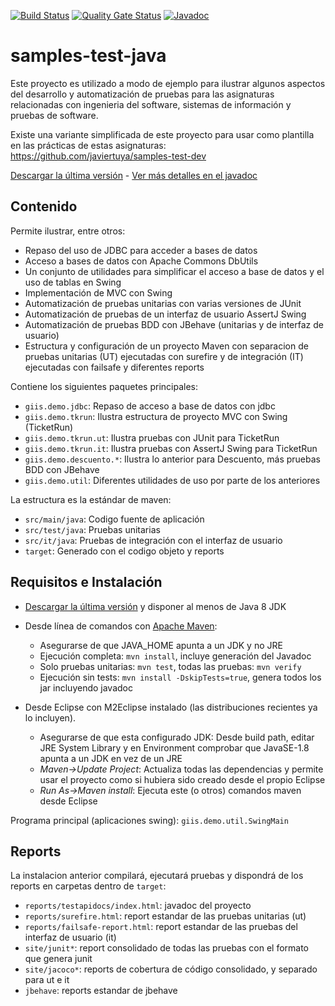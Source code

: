 [![Build Status](https://github.com/javiertuya/samples-test-java/actions/workflows/test.yml/badge.svg)](https://github.com/javiertuya/samples-test-java/actions/workflows/test.yml)
[![Quality Gate Status](https://sonarcloud.io/api/project_badges/measure?project=my%3Asamples-test-java&metric=alert_status)](https://sonarcloud.io/summary/new_code?id=my%3Asamples-test-java)
[![Javadoc](https://img.shields.io/badge/%20-javadoc-blue)](https://javiertuya.github.io/samples-test-java/)

# samples-test-java

Este proyecto es utilizado a modo de ejemplo para ilustrar algunos aspectos del desarrollo y automatización de pruebas para
las asignaturas relacionadas con ingenieria del software, sistemas de información y pruebas de software.

Existe una variante simplificada de este proyecto para usar como plantilla en las prácticas de estas asignaturas:
https://github.com/javiertuya/samples-test-dev


[Descargar la última versión](https://github.com/javiertuya/samples-test-java/releases) - 
[Ver más detalles en el javadoc](https://javiertuya.github.io/samples-test-java/)

## Contenido

Permite ilustrar, entre otros:
- Repaso del uso de JDBC para acceder a bases de datos
- Acceso a bases de datos con Apache Commons DbUtils
- Un conjunto de utilidades para simplificar el acceso a base de datos y el uso de tablas en Swing
- Implementación de MVC con Swing
- Automatización de pruebas unitarias con varias versiones de JUnit
- Automatización de pruebas de un interfaz de usuario AssertJ Swing
- Automatización de pruebas BDD con JBehave (unitarias y de interfaz de usuario)
- Estructura y configuración de un proyecto Maven con separacion de pruebas unitarias (UT) ejecutadas con surefire y de integración (IT) ejecutadas con failsafe y diferentes reports

Contiene los siguientes paquetes principales:
- `giis.demo.jdbc`: Repaso de acceso a base de datos con jdbc
- `giis.demo.tkrun`: Ilustra estructura de proyecto MVC con Swing (TicketRun)
- `giis.demo.tkrun.ut`: Ilustra pruebas con JUnit para TicketRun
- `giis.demo.tkrun.it`: Ilustra pruebas con AssertJ Swing para TicketRun
- `giis.demo.descuento.*`: Ilustra lo anterior para Descuento, más pruebas BDD con JBehave
- `giis.demo.util`: Diferentes utilidades de uso por parte de los anteriores

La estructura es la estándar de maven:
- `src/main/java`: Codigo fuente de aplicación
- `src/test/java`: Pruebas unitarias
- `src/it/java`: Pruebas de integración con el interfaz de usuario
- `target`: Generado con el codigo objeto y reports

## Requisitos e Instalación

- [Descargar la última versión](https://github.com/javiertuya/samples-test-java/releases) y disponer al menos de Java 8 JDK

- Desde línea de comandos con [Apache Maven](https://maven.apache.org/download.cgi):
  - Asegurarse de que JAVA_HOME apunta a un JDK y no JRE
  - Ejecución completa: `mvn install`, incluye generación del Javadoc
  - Solo pruebas unitarias: `mvn test`, todas las pruebas: `mvn verify`
  - Ejecución sin tests: `mvn install -DskipTests=true`, genera todos los jar incluyendo javadoc

- Desde Eclipse con M2Eclipse instalado (las distribuciones recientes ya lo incluyen).
  - Asegurarse de que esta configurado JDK: Desde build path, editar JRE System Library y en Environment
	comprobar que JavaSE-1.8 apunta a un JDK en vez de un JRE
  - *Maven->Update Project*: Actualiza todas las dependencias y permite usar el proyecto como si hubiera sido creado desde el propio Eclipse
  - *Run As->Maven install*: Ejecuta este (o otros) comandos maven desde Eclipse

Programa principal (aplicaciones swing): `giis.demo.util.SwingMain`

## Reports

La instalacion anterior compilará, ejecutará pruebas y dispondrá de los reports en carpetas dentro de `target`:
- `reports/testapidocs/index.html`: javadoc del proyecto
- `reports/surefire.html`: report estandar de las pruebas unitarias (ut)
- `reports/failsafe-report.html`: report estandar de las pruebas del interfaz de usuario (it)
- `site/junit*`: report consolidado de todas las pruebas con el formato que genera junit
- `site/jacoco*`: reports de cobertura de código consolidado, y separado para ut e it
- `jbehave`: reports estandar de jbehave 
